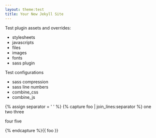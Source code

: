 ```yaml
---
layout: theme:test
title: Your New Jekyll Site
---
```


Test plugin assets and overrides:

- stylesheets
- javascripts
- files
- images
- fonts
- sass plugin

Test configurations

- sass compression
- sass line numbers
- combine_css
- combine_js

{% assign separator = ' <span class='separator'></b> ' %}
{% capture foo | join_lines:separator %}
one
 two
 three

four five

{% endcapture %}{{ foo }}
